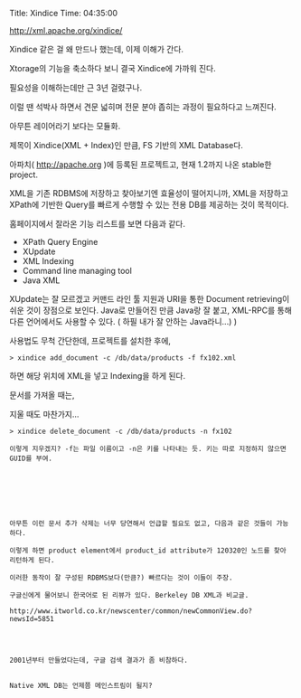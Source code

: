 Title: Xindice
Time: 04:35:00

http://xml.apache.org/xindice/

Xindice 같은 걸 왜 만드나 했는데, 이제 이해가 간다.

Xtorage의 기능을 축소하다 보니 결국 Xindice에 가까워 진다.

  

필요성을 이해하는데만 근 3년 걸렸구나.

이럴 땐 석박사 하면서 견문 넓히며 전문 분야 좁히는 과정이 필요하다고 느껴진다.

  

아무튼 레이어라기 보다는 모듈화.

  

제목이 Xindice(XML + Index)인 만큼, FS 기반의 XML Database다.

아파치( http://apache.org )에 등록된 프로젝트고, 현재 1.2까지 나온 stable한 project.

  

XML을 기존 RDBMS에 저장하고 찾아보기엔 효율성이 떨어지니까, XML을 저장하고 XPath에 기반한 Query를 빠르게 수행할 수 있는
전용 DB를 제공하는 것이 목적이다.

  

홈페이지에서 잘라온 기능 리스트를 보면 다음과 같다.

  * XPath Query Engine
  * XUpdate
  * XML Indexing
  * Command line managing tool
  * Java XML

XUpdate는 잘 모르겠고 커맨드 라인 툴 지원과 URI을 통한 Document retrieving이 쉬운 것이 장점으로 보인다.
Java로 만들어진 만큼 Java랑 잘 붙고, XML-RPC를 통해 다른 언어에서도 사용할 수 있다. ( 하필 내가 잘 안하는
Java라니...) )

  

  

사용법도 무척 간단한데, 프로젝트를 설치한 후에,

    
    > xindice add_document -c /db/data/products -f fx102.xml

하면 해당 위치에 XML을 넣고 Indexing을 하게 된다.

  

문서를 가져올 때는,

지울 때도 마찬가지...

    
    > xindice delete_document -c /db/data/products -n fx102
    
    이렇게 지우겠지? -f는 파일 이름이고 -n은 키를 나타내는 듯. 키는 따로 지정하지 않으면 GUID를 부여.
    
      
    
    
      
    
    
    아무튼 이런 문서 추가 삭제는 너무 당연해서 언급할 필요도 없고, 다음과 같은 것들이 가능하다.
    
    이렇게 하면 product element에서 product_id attribute가 120320인 노드를 찾아 리턴하게 된다.
    
    이러한 동작이 잘 구성된 RDBMS보다(만큼?) 빠르다는 것이 이들이 주장.
    
    구글신에게 물어보니 한국어로 된 리뷰가 있다. Berkeley DB XML과 비교글.
    
    http://www.itworld.co.kr/newscenter/common/newCommonView.do?newsId=5851
    
      
    
    
    2001년부터 만들었다는데, 구글 검색 결과가 좀 비참하다.  
    
    
    Native XML DB는 언제쯤 메인스트림이 될지?
    
      
    

